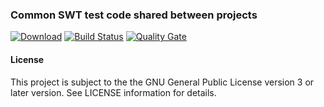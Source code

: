 ### Common SWT test code shared between projects
[![Download](https://api.bintray.com/packages/hdecarne/maven/java-test-swt-gtk-linux-x86_64/images/download.svg)](https://bintray.com/hdecarne/maven/java-test-swt-gtk-linux-x86_64/_latestVersion)
[![Build Status](https://travis-ci.org/hdecarne/java-test-swt.svg?branch=master)](https://travis-ci.org/hdecarne/java-test-swt)
[![Quality Gate](https://sonarcloud.io/api/badges/gate?key=de.carne.common:java-test-swt:java-test-swt-gtk-linux-x86_64)](https://sonarcloud.io/dashboard/index/de.carne.common:java-test-swt:java-test-swt-gtk-linux-x86_64)  

#### License
This project is subject to the the GNU General Public License version 3 or later version.
See LICENSE information for details.
